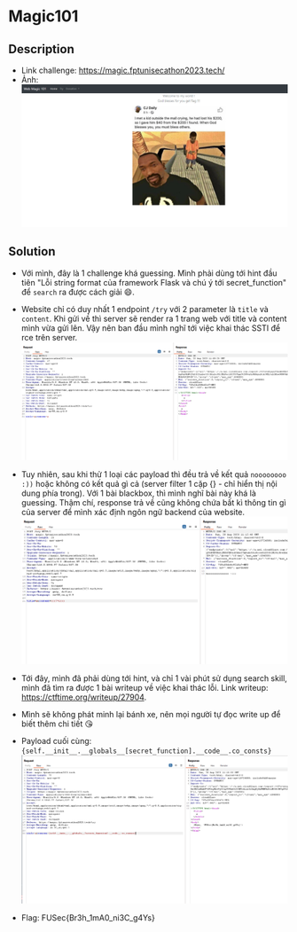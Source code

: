 # Magic101
## Description
- Link challenge: https://magic.fptunisecathon2023.tech/
- Ảnh: ![image](img/1.png)

## Solution
- Với mình, đây là 1 challenge khá guessing. Mình phải dùng tới hint đầu tiên "Lỗi string format của framework Flask và chú ý tới secret_function" để `search` ra được cách giải 😄.

- Website chỉ có duy nhất 1 endpoint `/try` với 2 parameter là `title` và `content`. Khi gửi về thì server sẽ render ra 1 trang web với title và content mình vừa gửi lên. Vậy nên ban đầu mình nghĩ tới việc khai thác SSTI để rce trên server.
![image](img/2.png)

- Tuy nhiên, sau khi thử 1 loại các payload thì đều trả về kết quả `noooooooo :))` hoặc không có kết quả gì cả (server filter 1 cặp {} - chỉ hiển thị nội dung phía trong). Với 1 bài blackbox, thì mình nghĩ bài này khá là guessing. Thậm chí, response trả về cũng không chứa bất kì thông tin gì của server để mình xác định ngôn ngữ backend của website.
![image](img/3.png)

- Tới đây, mình đã phải dùng tới hint, và chỉ 1 vài phút sử dụng search skill, mình đã tìm ra được 1 bài writeup về việc khai thác lỗi. Link writeup: https://ctftime.org/writeup/27904.

- Mình sẽ không phát minh lại bánh xe, nên mọi người tự đọc write up để biết thêm chi tiết 😘

- Payload cuối cùng: `{self.__init__.__globals__[secret_function].__code__.co_consts}`
![image](img/4.png)

- Flag: FUSec{Br3h_1mA0_ni3C_g4Ys}
